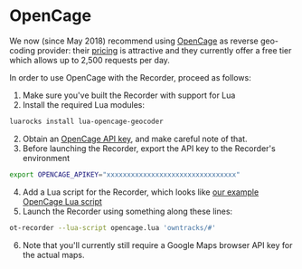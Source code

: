 # OpenCage

We now (since May 2018) recommend using [OpenCage](https://geocoder.opencagedata.com) as reverse geo-coding provider: their [pricing](https://geocoder.opencagedata.com/pricing) is attractive and they currently offer a free tier which allows up to 2,500 requests per day.

In order to use OpenCage with the Recorder, proceed as follows:

1. Make sure you've built the Recorder with support for Lua
1. Install the required Lua modules:
```bash
luarocks install lua-opencage-geocoder
```
2. Obtain an [OpenCage API key](https://geocoder.opencagedata.com/pricing), and make careful note of that.
3. Before launching the Recorder, export the API key to the Recorder's environment
```bash
export OPENCAGE_APIKEY="xxxxxxxxxxxxxxxxxxxxxxxxxxxxxxxx"
```
4. Add a Lua script for the Recorder, which looks like [our example OpenCage Lua script](contrib/opencage.lua)
5. Launch the Recorder using something along these lines:
```bash
ot-recorder --lua-script opencage.lua 'owntracks/#'
```
6. Note that you'll currently still require a Google Maps browser API key for the actual maps.

